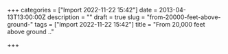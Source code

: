 +++
categories = ["Import 2022-11-22 15:42"]
date = 2013-04-13T13:00:00Z
description = ""
draft = true
slug = "from-20000-feet-above-ground-"
tags = ["Import 2022-11-22 15:42"]
title = "From 20,000 feet above ground .."

+++




